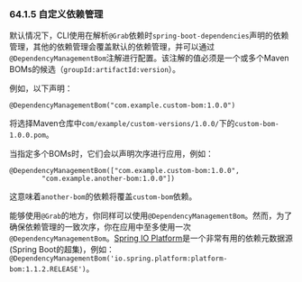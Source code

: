 ### 64.1.5 自定义依赖管理

默认情况下，CLI使用在解析`@Grab`依赖时`spring-boot-dependencies`声明的依赖管理，其他的依赖管理会覆盖默认的依赖管理，并可以通过`@DependencyManagementBom`注解进行配置。该注解的值必须是一个或多个Maven BOMs的候选（`groupId:artifactId:version`）。

例如，以下声明：
```grovy
@DependencyManagementBom("com.example.custom-bom:1.0.0")
```
将选择Maven仓库中`com/example/custom-versions/1.0.0/`下的`custom-bom-1.0.0.pom`。

当指定多个BOMs时，它们会以声明次序进行应用，例如：
```grovy
@DependencyManagementBom(["com.example.custom-bom:1.0.0",
        "com.example.another-bom:1.0.0"])
```
这意味着`another-bom`的依赖将覆盖`custom-bom`依赖。

能够使用`@Grab`的地方，你同样可以使用`@DependencyManagementBom`。然而，为了确保依赖管理的一致次序，你在应用中至多使用一次`@DependencyManagementBom`。[Spring IO Platform](https://platform.spring.io/)是一个非常有用的依赖元数据源(Spring Boot的超集)，例如：
`@DependencyManagementBom('io.spring.platform:platform-bom:1.1.2.RELEASE')`。
